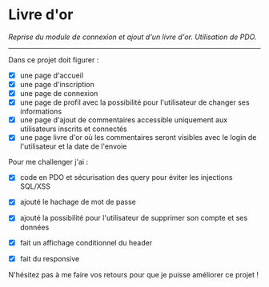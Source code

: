 # Livre d'or
*Reprise du module de connexion et ajout d'un livre d'or. Utilisation de PDO.*

----

Dans ce projet doit figurer : 

- [x] une page d'accueil
- [x] une page d'inscription
- [x] une page de connexion
- [x] une page de profil avec la possibilité pour l'utilisateur de changer ses informations
- [x] une page d'ajout de commentaires accessible uniquement aux utilisateurs inscrits et connectés
- [x] une page livre d'or où les commentaires seront visibles avec le login de l'utilisateur et la date de l'envoie

Pour me challenger j'ai : 

- [x] code en PDO et sécurisation des query pour éviter les injections SQL/XSS
- [x] ajouté le hachage de mot de passe
- [x] ajouté la possibilité pour l'utilisateur de supprimer son compte et ses données
- [x] fait un affichage conditionnel du header
- [x] fait du responsive


N'hésitez pas à me faire vos retours pour que je puisse améliorer ce projet ! 



